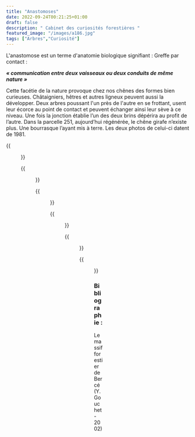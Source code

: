 ```yaml
---
title: "Anastomoses"
date: 2022-09-24T00:21:25+01:00
draft: false
description: " Cabinet des curiosités forestières "
featured_image: "/images/a186.jpg"
tags: ["Arbres","Curiosité"]
---
```

L'anastomose est un terme d'anatomie biologique signifiant : 
Greffe par contact : 

***« communication entre deux  vaisseaux 
ou deux conduits de même nature »***

Cette facétie de la nature provoque chez nos chênes des 
formes bien curieuses.
Châtaigniers, hêtres et autres ligneux peuvent aussi la
développer.
Deux arbres poussant l'un près de l'autre en se frottant, 
usent leur écorce au point de contact et peuvent échanger 
ainsi leur sève à ce niveau. Une fois la jonction établie 
l’un des deux brins dépérira au profit de l’autre. 
Dans la parcelle 251, aujourd’hui régénérée, le chêne girafe
n’existe plus. Une bourrasque l’ayant mis à terre.
Les deux photos de celui-ci datent de 1981.

{{<figure src="/images/articles/13.jpg" title="Un chêne Bipède parcelle 13">}}

{{<figure src="/images/articles/28.jpg" title="Le H du hêtre parcelle 28">}}

{{<figure src="/images/articles/100.jpg" title="Le chataignier de la parcelle 100">}}

{{<figure src="/images/articles/235.jpg" title="Le chêne de la parcelle 235">}}

{{<figure src="/images/articles/251.jpg" title="Le chêne girafe de la parcelle 251">}}

{{<figure src="/images/articles/1981-251.jpg" title="Ce même chêne admiré par un couple d’Australiens">}}
  
### Bibliographie : 
  
Le massif forestier de Bercé (Y. Gouchet - 2002)
